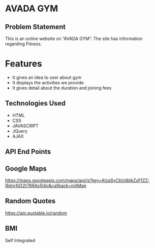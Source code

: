 # AVADA GYM
## Problem Statement
This is an online website on “AVADA GYM”. The site has information regarding Fitness.
# Features
* It gives an idea to user about gym
* It displays the activities we provide
* It gives detail about the duration  and joining fees
## Technologies Used
* HTML
* CSS
* JAVASCRIPT
* JQuery
* AJAX
## API End Points	
 ##	Google Maps
https://maps.googleapis.com/maps/api/js?key=AIzaSyCbUdblkZsFfZZ-l6dnrfd32t78RAs5I4o&callback=initMap

## Random Quotes
https://api.quotable.io/random
## BMI
Self Integrated

